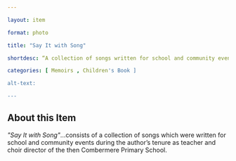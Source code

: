 ```yaml
--- 

layout: item 

format: photo 

title: "Say It with Song"

shortdesc: “A collection of songs written for school and community events by a former teacher and choir director.”

categories: [ Memoirs , Children's Book ]

alt-text:  

--- 
```


## About this Item 

_"Say It with Song"_…consists of a collection of songs which were written for school and community events during the author’s tenure as teacher and choir director of the then Combermere Primary School.
